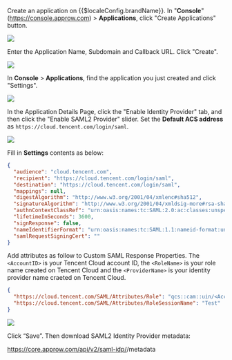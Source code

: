 <IntegrationDetailCard :title="`Setup ${$localeConfig.brandName} SAML2 IdP Configuration`">

Create an application on {{$localeConfig.brandName}}. In "**Console**"(https://console.approw.com) > **Applications**, click "Create Applications" button.

![](~@imagesZhCn/integration/ali-cloud/1-4.jpg)

Enter the Application Name, Subdomain and Callback URL. Click "Create".

![](~@imagesZhCn/integration/tencent-cloud/1-1.jpg)

In **Console** > **Applications**, find the application you just created and click "Settings".

![](~@imagesZhCn/integration/tencent-cloud/1-2.png)

In the Application Details Page, click the "Enable Identity Provider" tab, and then click the "Enable SAML2 Provider" slider. Set the **Default ACS address** as `https://cloud.tencent.com/login/saml`.

![](~@imagesZhCn/integration/tencent-cloud/1-3.png)

Fill in **Settings** contents as below:

```json
{
  "audience": "cloud.tencent.com",
  "recipient": "https://cloud.tencent.com/login/saml",
  "destination": "https://cloud.tencent.com/login/saml",
  "mappings": null,
  "digestAlgorithm": "http://www.w3.org/2001/04/xmlenc#sha512",
  "signatureAlgorithm": "http://www.w3.org/2001/04/xmldsig-more#rsa-sha512",
  "authnContextClassRef": "urn:oasis:names:tc:SAML:2.0:ac:classes:unspecified",
  "lifetimeInSeconds": 3600,
  "signResponse": false,
  "nameIdentifierFormat": "urn:oasis:names:tc:SAML:1.1:nameid-format:unspecified",
  "samlRequestSigningCert": ""
}
```

Add attributes as follow to Custom SAML Response Properties. The `<AccountID>` is your Tencent Cloud account ID, the `<RoleName>` is your role name created on Tencent Cloud and the `<ProviderName>` is your identity provider name craeted on Tencent Cloud.

```json
{
  "https://cloud.tencent.com/SAML/Attributes/Role": "qcs::cam::uin/<AccountID>:roleName/<RoleName>,qcs::cam::uin/<AccountID>:saml-provider/<ProviderName>",
  "https://cloud.tencent.com/SAML/Attributes/RoleSessionName": "Test"
}
```

![](~@imagesZhCn/integration/tencent-cloud/1-4.png)

Click “Save”. Then download SAML2 Identity Provider metadata:

https://core.approw.com/api/v2/saml-idp/<App ID>/metadata

</IntegrationDetailCard>
